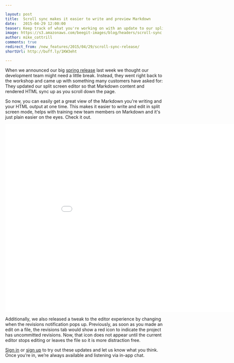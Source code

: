 ```yaml
---

layout: post
title:  Scroll sync makes it easier to write and preview Markdown
date:   2015-04-29 12:00:00
teaser: Keep track of what you're working on with an update to our split screen editor that syncs Markdown content and rendered HTML as you scroll down the page. 
image: https://s3.amazonaws.com/beegit-images/blog/headers/scroll-sync.jpg
author: mike_cottrill
comments: true
redirect_from: /new_features/2015/04/29/scroll-sync-release/
shortUrl: http://buff.ly/1KW3eht

---
```


When we announced our big [spring release](http://blog.beegit.com/new_features/2015/04/17/real-time-release/) last week we thought our development team might need a little break. Instead, they went right back to the workshop and came up with something many customers have asked for: They updated our split screen editor so that Markdown content and rendered HTML sync up as you scroll down the page. 

So now, you can easily get a great view of the Markdown you're writing and your HTML output at one time. This makes it easier to write and edit in split screen mode, helps with training new team members on Markdown and it's just plain easier on the eyes. Check it out. 

<iframe src="//fast.wistia.net/embed/iframe/g1knfl0fq9?videoFoam=true" allowtransparency="true" frameborder="0" scrolling="no" class="wistia_embed" name="wistia_embed" allowfullscreen mozallowfullscreen webkitallowfullscreen oallowfullscreen msallowfullscreen width="960" height="600"></iframe><script src="//fast.wistia.net/assets/external/E-v1.js"></script>

Additionally, we also released a tweak to the editor experience by changing when the revisions notification pops up. Previously, as soon as you made an edit on a file, the revisions tab would show a red icon to indicate the project has uncommitted revisions. Now, that icon does not appear until the current editor stops editing or leaves the file so it is more distraction free. 

[Sign in](https://beegit.com/login) or [sign up](https://beegit.com/signup) to try out these updates and let us know what you think. Once you’re in, we’re always available and listening via in-app chat.





